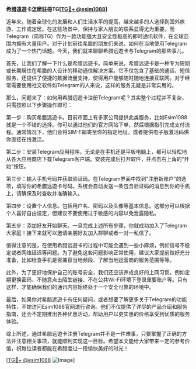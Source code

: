**希腊遠遊卡怎麽註冊TG[[TG💪+ @esim1088](https://t.me/s/esim1088)]**

近年来，随着全球化的发展和人们生活水平的提高，越来越多的人选择到国外旅游、工作或定居。在这些场景中，保持与家人朋友的联系显得尤为重要。而Telegram（简称TG）作为一款功能强大且安全性极高的即时通讯软件，在全球范围内拥有大量用户。对于计划前往希腊的朋友们来说，如何在当地使用Telegram成为了一个热门话题。今天，我们就来聊聊希腊远遊卡与Telegram的那些事儿。

首先，让我们了解一下什么是希腊远遊卡。简单来说，希腊远遊卡是一种专为短期或长期居住在希腊的人设计的移动通信解决方案。它不仅包含了基础的通话、短信服务，还提供了便捷的数据流量支持，使得用户能够随时随地连接互联网。对于经常需要使用社交软件如Telegram的人来说，这样的服务无疑是非常实用的。

那么，问题来了：如何用希腊远遊卡注册Telegram呢？其实整个过程并不复杂，只需按照以下步骤操作即可：

第一步：购买希腊远遊卡。目前市面上有多家公司提供此类服务，比如Esim1088就是一个不错的选择。你可以通过他们的官方网站下单，然后根据指引完成支付流程。通常情况下，他们会将SIM卡邮寄至你的指定地址，或者提供电子版激活码供你直接在线激活。

第二步：安装Telegram应用程序。无论是在手机还是平板电脑上，都可以轻松地从各大应用商店下载Telegram客户端。安装完成后打开软件，并点击右上角的“开始”按钮。

第三步：输入手机号码并获取验证码。在Telegram界面中找到“注册新账户”的选项，填写你的希腊远遊卡号码。系统会自动发送一条包含验证码的消息到你的手机上，请确保及时查收并准确输入。

第四步：设置个人信息。包括用户名、密码以及头像等基本信息。这部分可以根据个人喜好自由设定，但建议不要使用过于敏感的内容以免泄露隐私。

第五步：添加好友开始聊天。一旦完成上述所有步骤，你就成功加入了Telegram大家庭！接下来就可以邀请亲朋好友加入群聊或者一对一私信了。

值得注意的是，在使用希腊远遊卡的过程中可能会遇到一些小麻烦，例如信号不稳定或者网络延迟等问题。为了避免这些问题影响正常使用，建议大家提前做好充分准备，比如检查手机是否兼容当地频段、了解当地运营商的服务范围等等。

此外，为了更好地保护自己的账号安全，我们还应该养成良好的上网习惯。例如定期更换密码、不随意点击陌生链接、不在公共Wi-Fi环境下登录重要账户等。只有这样，才能确保我们的通讯内容始终处于一个安全可靠的环境中。

最后，如果你对希腊远遊卡有任何疑问，或者想要了解更多关于Telegram的功能特性，不妨访问Esim1088官网进行咨询。他们不仅提供了详尽的产品介绍和服务指南，还会不定期推出各种优惠活动，帮助用户以更实惠的价格享受到优质的服务体验。

综上所述，通过希腊远遊卡注册Telegram并不是一件难事，只要掌握了正确的方法并注意相关事项，就能顺利实现这一目标。希望本文能给大家带来一定的参考价值，祝每位读者都能在希腊度过一段愉快美好的时光！

[[TG💪+ @esim1088](https://t.me/s/esim1088) ![Image](https://i.postimg.cc/4NQfJmqS/Snipaste-2025-05-13-00-14-12.png)]